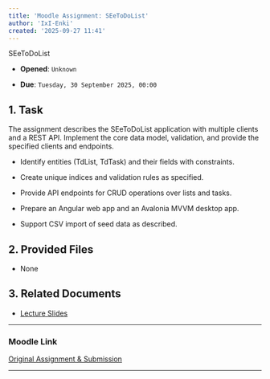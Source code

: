 ```yaml
---
title: 'Moodle Assignment: SEeToDoList'
author: 'IxI-Enki'
created: '2025-09-27 11:41'
---
```


SEeToDoList

- **Opened**: `Unknown`

- **Due**: `Tuesday, 30 September 2025, 00:00`

## 1. Task

The assignment describes the SEeToDoList application with multiple clients and a REST API. Implement the core data model, validation, and provide the specified clients and endpoints.

- Identify entities (TdList, TdTask) and their fields with constraints.

- Create unique indices and validation rules as specified.

- Provide API endpoints for CRUD operations over lists and tasks.

- Prepare an Angular web app and an Avalonia MVVM desktop app.

- Support CSV import of seed data as described.

## 2. Provided Files

- None

## 3. Related Documents

- [Lecture Slides](../docs/slides.pdf)

---

### Moodle Link

[Original Assignment & Submission](https://edufs.edu.htl-leonding.ac.at/moodle/mod/assign/view.php?id=214265)

---

<!--
Last Change
  - Description   : Create standardized Moodle assignment file
  - Date          : 2025-09-27 11:41 
  - Origin        : IxI-Enki/School-Repository-Agent
  - File Version  : 1.0.0
-->
